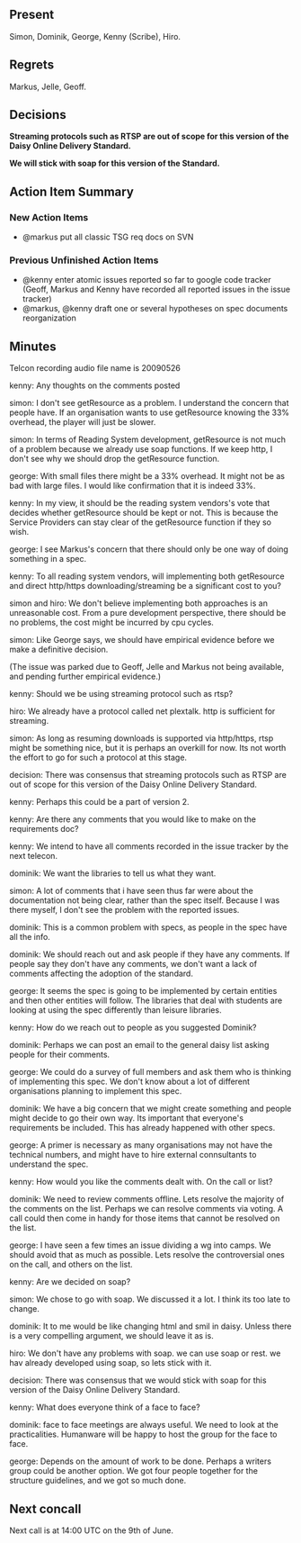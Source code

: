 ## Present ##

Simon, Dominik, George, Kenny (Scribe), Hiro.

## Regrets ##

Markus, Jelle, Geoff.

## Decisions ##

**Streaming protocols such as RTSP are out of scope for this version of the Daisy Online Delivery Standard.**

**We will stick with soap for this version of the Standard.**

## Action Item Summary ##

### New Action Items ###
  * @markus put all classic TSG req docs on SVN

### Previous Unfinished Action Items ###
  * @kenny enter atomic issues reported so far to google code tracker (Geoff, Markus and Kenny have recorded all reported issues in the issue tracker)
  * @markus, @kenny draft one or several hypotheses on spec documents reorganization

## Minutes ##

Telcon recording audio file name is 20090526

kenny: Any thoughts on  the comments posted

simon: I don't see getResource as a problem. I understand the concern that people have. If an organisation wants to use getResource knowing the 33% overhead, the player will just be slower.

simon: In terms of Reading System development, getResource is not much of a problem because we already use soap functions. If we keep http, I don't see why we should drop the getResource function.

george: With small files there might be a 33% overhead. It might not be as bad with large files. I would like confirmation that it is indeed 33%.

kenny: In my view, it should be the reading system vendors's vote that decides whether getResource should be kept or not. This is because the Service Providers can stay clear of the getResource function if they  so wish.

george: I see Markus's concern that there should only be one way of doing something in a spec.

kenny: To all reading system vendors, will implementing both getResource and direct http/https downloading/streaming be a significant cost to you?

simon and hiro: We don't believe implementing both approaches is an unreasonable cost. From a pure development perspective, there should be no problems, the cost might be incurred by cpu cycles.

simon: Like George says, we should have empirical evidence before we make a definitive decision.

(The issue was parked due to Geoff, Jelle and Markus not being available, and pending further empirical evidence.)

kenny: Should we be using streaming protocol such as rtsp?

hiro: We already have a protocol called net plextalk. http is sufficient for streaming.

simon: As long as resuming downloads is supported via http/https, rtsp might be something nice, but it is perhaps an overkill for now. Its not worth the effort to go for such a protocol at this stage.

decision: There was consensus that streaming protocols such as RTSP are out of scope for this version of the Daisy Online Delivery Standard.

kenny: Perhaps this could be a part of version 2.

kenny: Are there any comments that you would like to make on the requirements doc?

kenny: We intend to have all comments recorded in the issue tracker by the next telecon.

dominik: We want the libraries to tell us what they want.

simon: A lot of comments that i have seen thus far were about the documentation not being clear, rather than the spec itself. Because I was there myself, I don't see the problem with the reported issues.

dominik: This is a common problem with specs, as people in the spec have all the info.

dominik: We should reach out and ask people if they have any comments. If people say they don't have any comments, we don't want a lack of comments affecting the adoption of the standard.

george: It seems the spec is going to be implemented by certain entities and then other entities will follow. The libraries that deal with students are looking at using the spec differently than leisure libraries.

kenny: How do we reach out to people as you suggested Dominik?

dominik: Perhaps we can post an email to the general daisy list asking people for their comments.

george: We could do a survey of full members and ask them who is thinking of implementing this spec. We don't know about a lot of different organisations planning to implement this spec.

dominik: We have a big concern that we might create something and people might decide to go their own way. Its important that everyone's requirements be included. This has already happened with other specs.

george: A primer is necessary as many organisations may not have the technical numbers, and might have to hire external connsultants to understand the spec.

kenny: How would you like the comments dealt with. On the call or list?

dominik: We need to review comments offline. Lets resolve the majority of the comments on the list. Perhaps we can resolve comments via voting. A call could then come in handy for those items that cannot be resolved on the list.

george: I have seen a few times an issue dividing a wg into camps. We should avoid that as much as possible. Lets resolve the controversial ones on the call, and others on the list.

kenny: Are we decided on soap?

simon: We chose to go with soap. We discussed it a lot. I think its too late to change.

dominik: It to me would be like changing html and smil in daisy. Unless there is a very compelling argument, we should leave it as is.

hiro: We don't have any problems with soap. we can use soap or rest. we hav already developed using soap, so lets stick with it.

decision: There was consensus that we would stick with soap for this version of the Daisy Online Delivery Standard.

kenny: What does everyone think of a face to face?

dominik: face to face meetings are always useful. We need to look at the practicalities. Humanware will be happy to host the group for the face to face.

george: Depends on the amount of work to be done. Perhaps a writers group could be another option. We got four people together for the structure guidelines, and we got so much done.

## Next concall ##
Next call is at 14:00 UTC on the  9th of June.

